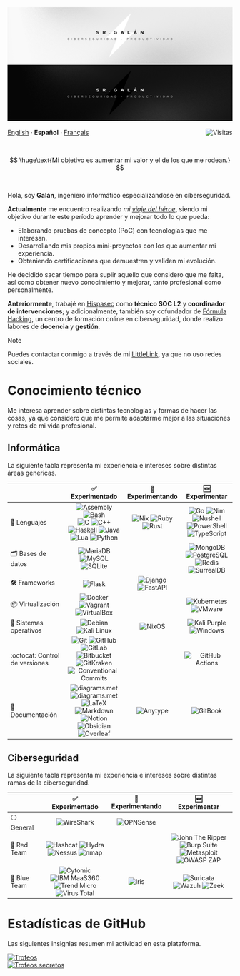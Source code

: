 <div>
    <p align="center">
        <img src=".github/readme/banner-light.png#gh-light-mode-only" alt="Banner (claro)" />
        <img src=".github/readme/banner-dark.png#gh-dark-mode-only" alt="Banner (oscuro)" />
    </p>
    <p align="left">
        <a href="/languages/README-en.md">English<a> · <b>Español</b> · <a href="/languages/README-fr.md">Français</a>
        <img align="right" src="https://komarev.com/ghpvc/?username=15Galan" alt="Visitas"/>
    </p>
</div>

<br>

$$
\huge\text{Mi objetivo es aumentar mi valor y el de los que me rodean.}
$$

<br>

Hola, soy **Galán**, ingeniero informático especializándose en ciberseguridad.

**Actualmente** me encuentro realizando *mi [viaje del héroe](https://es.wikipedia.org/wiki/Monomito)*, siendo mi objetivo durante este período aprender y mejorar todo lo que pueda:

- Elaborando pruebas de concepto (PoC) con tecnologías que me interesan.
- Desarrollando mis propios mini-proyectos con los que aumentar mi experiencia.
- Obteniendo certificaciones que demuestren y validen mi evolución.

He decidido sacar tiempo para suplir aquello que considero que me falta, así como obtener nuevo conocimiento y mejorar, tanto profesional como personalmente.

**Anteriormente**, trabajé en [Hispasec](https://hispasec.com) como **técnico SOC L2** y **coordinador de intervenciones**; y adicionalmente, también soy cofundador de [Fórmula Hacking](https://formulahacking.es), un centro de formación online en ciberseguridad, donde realizo labores de **docencia** y **gestión**.

> [!NOTE]  
> Puedes contactar conmigo a través de mi [LittleLink](https://srgalan.vercel.app), ya que no uso redes sociales.

# Conocimiento técnico

Me interesa aprender sobre distintas tecnologías y formas de hacer las cosas, ya que considero que me permite adaptarme mejor a las situaciones y retos de mi vida profesional.

## Informática

La siguiente tabla representa mi experiencia e intereses sobre distintas áreas genéricas.

<table>
    <thead align="center">
        <tr>
            <th></th>
            <th>✅<br>Experimentado</th>
            <th>🔁<br>Experimentando</th>
            <th>🆕<br>Experimentar</th>
        </tr>
    </thead>
    <tbody align="center">
        <tr>
            <td align="left">🧩 Lenguajes</td>
            <td>
                <img src="https://img.shields.io/badge/Assembly-%23545454.svg?style=flat&logo=assembly&logoColor=white" alt="Assembly">
                <img src="https://img.shields.io/badge/Bash-%23121011.svg?style=flat&logo=gnu-bash&logoColor=white" alt="Bash">
                <br>
                <img src="https://img.shields.io/badge/C-%2300599C.svg?style=flat&logo=c&logoColor=white" alt="C">
                <img src="https://img.shields.io/badge/C++-%2300599C.svg?style=flat&logo=c%2B%2B&logoColor=white" alt="C++">
                <br>
                <img src="https://img.shields.io/badge/Haskell-5e5086?style=flat&logo=haskell&logoColor=white" alt="Haskell">
                <img src="https://img.shields.io/badge/Java-%23DD4F39.svg?style=flat&logo=oracle&logoColor=white" alt="Java">
                <br>
                <img src="https://img.shields.io/badge/Lua-%232C2D72.svg?style=flat&logo=lua&logoColor=white" alt="Lua">
                <img src="https://img.shields.io/badge/Python-3670A0?style=flat&logo=python&logoColor=white" alt="Python">
            </td>
            <td>
                <img src="https://img.shields.io/badge/Nix-%235277C3.svg?style=flat&logo=nixos&logoColor=white" alt="Nix">
                <img src="https://img.shields.io/badge/Ruby-%23CC342D.svg?style=flat&logo=ruby&logoColor=white" alt="Ruby">
                <br>
                <img src="https://img.shields.io/badge/Rust-%23000000.svg?style=flat&logo=rust&logoColor=white" alt="Rust">
            </td>
            <td>
                <img src="https://img.shields.io/badge/Go-%2300ADD8.svg?style=flat&logo=go&logoColor=white" alt="Go">
                <img src="https://img.shields.io/badge/Nim-%23FFE953.svg?style=flat&logo=nim&logoColor=black" alt="Nim">
                <br>
                <img src="https://img.shields.io/badge/Nushell-%234E9A06.svg?style=flat&logo=nushell&logoColor=white" alt="Nushell">
                <img src="https://img.shields.io/badge/PowerShell-%235391FE.svg?style=flat&logo=powershell&logoColor=white" alt="PowerShell">
                <br>
                <img src="https://img.shields.io/badge/TypeScript-%23007ACC.svg?style=flat&logo=typescript&logoColor=white" alt="TypeScript">
            </td>
        </tr>
        <tr>
            <td align="left">🗂️ Bases de datos</td>
            <td>
                <img src="https://img.shields.io/badge/MariaDB-003545?style=flat&logo=mariadb&logoColor=white" alt="MariaDB">
                <img src="https://img.shields.io/badge/MySQL-%2300f.svg?style=flat&logo=mysql&logoColor=white" alt="MySQL">
                <br>
                <img src="https://img.shields.io/badge/SQLite-%2307405e.svg?style=flat&logo=sqlite&logoColor=white" alt="SQLite">
            </td>
            <td></td>
            <td>
                <img src="https://img.shields.io/badge/MongoDB-%234ea94b.svg?style=flat&logo=mongodb&logoColor=white" alt="MongoDB">
                <img src="https://img.shields.io/badge/PostgreSQL-%23316192.svg?style=flat&logo=postgresql&logoColor=white" alt="PostgreSQL">
                <br>
                <img src="https://img.shields.io/badge/Redis-%23DC382D.svg?style=flat&logo=redis&logoColor=white" alt="Redis">
                <img src="https://img.shields.io/badge/SurrealDB-%23FF00A0.svg?style=flat&logo=surrealdb&logoColor=white" alt="SurrealDB">
            </td>
        </tr>
        <tr>
            <td align="left">🛠️ Frameworks</td>
            <td>            
                <img src="https://img.shields.io/badge/Flask-%23000000.svg?style=flat&logo=flask&logoColor=white" alt="Flask"></td>
            <td>
                <img src="https://img.shields.io/badge/Django-%23092E20.svg?style=flat&logo=django&logoColor=white" alt="Django">
                <img src="https://img.shields.io/badge/FastAPI-%23009688.svg?style=flat&logo=fastapi&logoColor=white" alt="FastAPI">
            </td>
            <td></tr>
        </tr>
        <tr>
            <td align="left">📦 Virtualización</td>
            <td>
                <img src="https://img.shields.io/badge/Docker-%230db7ed.svg?style=flat&logo=docker&logoColor=white" alt="Docker">
                <img src="https://img.shields.io/badge/Vagrant-%231868F2.svg?style=flat&logo=vagrant&logoColor=white" alt="Vagrant">
                <br>
                <img src="https://img.shields.io/badge/VirtualBox-%23183A61.svg?style=flat&logo=virtualbox&logoColor=white" alt="VirtualBox">
            </td>
            <td></td>
            <td>
                <img src="https://img.shields.io/badge/Kubernetes-%23326CE5.svg?style=flat&logo=kubernetes&logoColor=white" alt="Kubernetes">
                <img src="https://img.shields.io/badge/VMware-%23607078.svg?style=flat&logo=vmware&logoColor=white" alt="VMware">
            </td>
        <tr>
            <td align="left">🧠 Sistemas operativos</td>
            <td>
                <img src="https://img.shields.io/badge/Debian-%23A81D33.svg?style=flat&logo=debian&logoColor=white" alt="Debian">
                <img src="https://img.shields.io/badge/Kali%20Linux-%23080636.svg?style=flat&logo=kali-linux&logoColor=white" alt="Kali Linux">
            </td>
            <td>
                <img src="https://img.shields.io/badge/NixOS-%235277C3.svg?style=flat&logo=nixos&logoColor=white" alt="NixOS">
            </td>
            <td>
                <img src="https://img.shields.io/badge/Kali%20Purple-%23AE078C.svg?style=flat&logo=kali-linux&logoColor=white" alt="Kali Purple">
                <img src="https://img.shields.io/badge/Windows-0078D6?style=flat&logo=windows&logoColor=white" alt="Windows">
            </td>
        </tr>
        <tr>
            <td align="left">:octocat: Control de versiones</td>
            <td>
                <img src="https://img.shields.io/badge/Git-%23F05032.svg?style=flat&logo=git&logoColor=white" alt="Git">
                <img src="https://img.shields.io/badge/GitHub-%23121011.svg?style=flat&logo=github&logoColor=white" alt="GitHub">
                <br>
                <img src="https://img.shields.io/badge/GitLab-%23FC6D26.svg?style=flat&logo=gitlab&logoColor=white" alt="GitLab">
                <img src="https://img.shields.io/badge/Bitbucket-%230052CC.svg?style=flat&logo=bitbucket&logoColor=white" alt="Bitbucket">
                <br>
                <img src="https://img.shields.io/badge/GitKraken-%23179287.svg?style=flat&logo=gitkraken&logoColor=white" alt="GitKraken">
                <img src="https://img.shields.io/badge/Conventional%20Commits-%23FE5196.svg?style=flat&logo=conventional-commits&logoColor=white" alt="Conventional Commits">
            </td>
            <td></td>
            <td>
                <img src="https://img.shields.io/badge/GitHub%20Actions-%232088FF.svg?style=flat&logo=github-actions&logoColor=white" alt="GitHub Actions">
            </tr>
        </tr>
        <tr>
            <td align="left">📜 Documentación</td>
            <td>
                <img src="https://img.shields.io/badge/diagrams.net-%23F08705.svg?style=flat&logo=diagrams.net&logoColor=white" alt="diagrams.met">
                <img src="https://img.shields.io/badge/Excalidraw-%236965DB.svg?style=flat&logo=excalidraw&logoColor=white" alt="diagrams.met">
                <br>
                <img src="https://img.shields.io/badge/Latex-%23008080.svg?style=flat&logo=latex&logoColor=white" alt="LaTeX">
                <img src="https://img.shields.io/badge/Markdown-%23151515.svg?style=flat&logo=markdown&logoColor=white" alt="Markdown">
                <br>
                <img src="https://img.shields.io/badge/Notion-%23FFFFFF.svg?style=flat&logo=notion&logoColor=black" alt="Notion">
                <img src="https://img.shields.io/badge/Obsidian-%23483699.svg?style=flat&logo=obsidian&logoColor=white" alt="Obsidian">
                <br>
                <img src="https://img.shields.io/badge/Overleaf-%2347A141.svg?style=flat&logo=overleaf&logoColor=white" alt="Overleaf">
            </td>
            <td>
                <img src="https://img.shields.io/badge/Anytype-%23FF6A7B.svg?style=flat&logo=anytype&logoColor=white" alt="Anytype">
            </td>
            <td>
                <img src="https://img.shields.io/badge/GitBook-%233884FF.svg?style=flat&logo=gitbook&logoColor=white" alt="GitBook">
            </td>
        </tr>
        <!--
        <tr>
            <td align="left">Web</td>
            <td>
                <img src="https://img.shields.io/badge/Drupal-%230678BE.svg?style=flat&logo=drupal&logoColor=white" alt="Drupal">
                <img src="https://img.shields.io/badge/WordPress-%2321759B.svg?style=flat&logo=wordpress&logoColor=white" alt="WordPress">
            </td>
            <td></td>
            <td>
                <img src="https://img.shields.io/badge/Astro-%23000000.svg?style=flat&logo=astro&logoColor=white" alt="Astro">
            </td>
        </tr>
        <tr>
            <td align="left">VPN</td>
            <td></td>
            <td>
                <img src="https://img.shields.io/badge/OpenVPN-%23EA7E20.svg?style=flat&logo=openvpn&logoColor=white" alt="OpenVPN">
            </td>
            <td>
                <img src="https://img.shields.io/badge/Wireguard-%2388171A.svg?style=flat&logo=wireguard&logoColor=white" alt="Wireguard">
            </td>
        </tr>
        <tr>
            <td align="left"><i>Otros</i></td>
            <td></td>
            <td>
                <img src="https://img.shields.io/badge/Gimp-%235C5543.svg?style=flat&logo=gimp&logoColor=white" alt="Gimp">
                <img src="https://img.shields.io/badge/Warp-%2301A4FF.svg?style=flat&logo=warp&logoColor=white" alt="Warp">
            </td>
            <td>
                <img src="https://img.shields.io/badge/Inkscape-%23000000.svg?style=flat&logo=inkscape&logoColor=white" alt="Inkscape">
                <img src="https://img.shields.io/badge/Neovim-%2357A143.svg?style=flat&logo=neovim&logoColor=white" alt="Neovim">
                <br>
                <img src="https://img.shields.io/badge/Raspberry%20Pi-%23C51A4A.svg?style=flat&logo=raspberry-pi&logoColor=white" alt="Raspberry Pi">
            </td>
        </tr>
        -->
    </tbody>
</table>

## Ciberseguridad

La siguiente tabla representa mi experiencia e intereses sobre distintas ramas de la ciberseguridad.

<table>
    <thead align="center">
        <tr>
            <th></th>
            <th>✅<br>Experimentado</th>
            <th>🔁<br>Experimentando</th>
            <th>🆕<br>Experimentar</th>
        </tr>
    </thead>
    <tbody align="center">
        <tr>
            <td align="left">⚪ General</td>
            <td>
                <img src="https://img.shields.io/badge/WireShark-%231679A7.svg?style=flat&logo=wireshark&logoColor=white" alt="WireShark">
            </td>
            <td>
                <img src="https://img.shields.io/badge/OPNSense-%23D94F00.svg?style=flat&logo=opnsense&logoColor=white" alt="OPNSense">
            </td>
            <td></td>
        </tr>
        <tr>
            <td align="left">🔴 Red Team</td>
            <td>
                <img src="https://img.shields.io/badge/Hashcat-%233E3E41.svg?style=flat&logo=hashcat&logoColor=white" alt="Hashcat">
                <img src="https://img.shields.io/badge/Hydra-%23168F78.svg?style=flat&logo=hydra&logoColor=white" alt="Hydra">
                <br>
                <img src="https://img.shields.io/badge/Nessus-%23061E42.svg?style=flat&logo=nessus&logoColor=white" alt="Nessus">
                <img src="https://img.shields.io/badge/nmap-%23D0ECF4.svg?style=flat&logo=nmap&logoColor=white" alt="nmap">
            </td>
            <td></td>
            <td>
                <img src="https://img.shields.io/badge/John%20The%20Ripper-%23BA1515.svg?style=flat&logo=john-the-ripper&logoColor=black" alt="John The Ripper">
                <img src="https://img.shields.io/badge/Burp%20Suite-%23FF6633.svg?style=flat&logo=burp-suite&logoColor=white" alt="Burp Suite">
                <br>
                <img src="https://img.shields.io/badge/Metasploit-%232596CD.svg?style=flat&logo=metasploit&logoColor=white" alt="Metasploit">
                <img src="https://img.shields.io/badge/OWASP%20ZAP-%2300549E.svg?style=flat&logo=zap&logoColor=white" alt="OWASP ZAP">
            </td>
        </tr>
        <tr>
            <td align="left">🔵 Blue Team</td>
            <td>
                <img src="https://img.shields.io/badge/Cytomic-%235E3079.svg?style=flat&logo=Cytomic&logoColor=white" alt="Cytomic">
                <img src="https://img.shields.io/badge/IBM MaaS360-%23052FAD.svg?style=flat&logo=IBM&logoColor=white" alt="IBM MaaS360">
                <br>
                <img src="https://img.shields.io/badge/Trend%20Micro-%23D71921.svg?style=flat&logo=trend-micro&logoColor=white" alt="Trend Micro">
                <img src="https://img.shields.io/badge/VirusTotal-%23394EFF.svg?style=flat&logo=virustotal&logoColor=white" alt="Virus Total">
            </td>
            <td>
                <img src="https://img.shields.io/badge/IRIS-%230E316A.svg?style=flat&logo=suricata&logoColor=white" alt="Iris">
            </td>
            <td>
                <img src="https://img.shields.io/badge/Suricata-%23F6AC31.svg?style=flat&logo=suricata&logoColor=white" alt="Suricata">
                <br>
                <img src="https://img.shields.io/badge/Wazuh-%233AABE6.svg?style=flat&logo=wazuh&logoColor=white" alt="Wazuh">
                <img src="https://img.shields.io/badge/Zeek-%232980B9.svg?style=flat&logo=zeek&logoColor=black" alt="Zeek">
            </td>
        </tr>
    </tbody>
</table>


# Estadísticas de GitHub

Las siguientes insignias resumen mi actividad en esta plataforma.

<a href="https://github.com/15Galan">
    <img src="https://github-trophies.vercel.app/?username=15Galan&theme=monokai&no-bg=true&no-frame=true&rank=SSS,SS,S,AAA,AA,A,B,C&file=1&column=6&margin-w=5&margin-h=5" alt="Trofeos" weight="200vw"/>
    <br>
    <img src="https://github-trophies.vercel.app/?username=15Galan&theme=monokai&no-bg=true&no-frame=true&rank=SECRET&file=1&column=4&margin-w=5&margin-h=5" alt="Trofeos secretos" weight="200vw"/>
</a>
